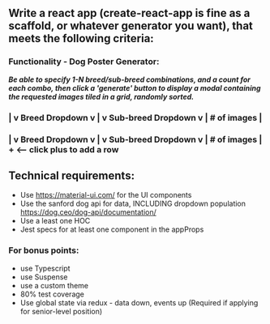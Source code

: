 ## Write a react app (create-react-app is fine as a scaffold, or whatever generator you want), that meets the following criteria:

### Functionality - Dog Poster Generator:
***Be able to specify 1-N breed/sub-breed combinations, and a count for each combo, then click a 'generate' button to display a modal containing the requested images tiled in a grid, randomly sorted.***

### | v Breed Dropdown v | v Sub-breed Dropdown v |  # of images | 
### | v Breed Dropdown v | v Sub-breed Dropdown v |  # of images | + <-- click plus to add a row


## Technical requirements:

- Use https://material-ui.com/ for the UI components
- Use the sanford dog api for data, INCLUDING dropdown population https://dog.ceo/dog-api/documentation/
- Use a least one HOC
- Jest specs for at least one component in the appProps

### For bonus points:
- use Typescript
- use Suspense
- use a custom theme
- 80% test coverage
- Use global state via redux - data down, events up (Required if applying for senior-level position)